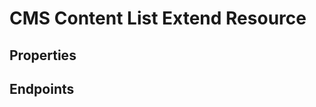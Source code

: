# CMS Content List Extend Resource

## Properties

<ResourceProperties :resource="'cms_content_list_extend'" :lang="'en'"/>

<ResourceScopes :resource="'cms_content_list_extend'"/>

## Endpoints

[//]: <> (GET ENDPOINT)
<ResourceEndpoint :resource="'cms_content_list_extend'" :endpoint="'get'" :lang="'en'">

<template v-slot:responseJSON>

<<< @/docs/fixtures/api/cms_content_list_extend/response/json/get_id.json

</template>

<template v-slot:responseXML>

<<< @/docs/fixtures/api/cms_content_list_extend/response/xml/get_id.xml

</template>

</ResourceEndpoint>

[//]: <> (GETCOLLECTION ENDPOINT)
<ResourceEndpoint :resource="'cms_content_list_extend'" :endpoint="'getCollection'" :lang="'en'">

<template v-slot:responseJSON>

<<< @/docs/fixtures/api/cms_content_list_extend/response/json/get_page.json

</template>

<template v-slot:responseXML>

<<< @/docs/fixtures/api/cms_content_list_extend/response/xml/get_page.xml

</template>

</ResourceEndpoint>

[//]: <> (POST ENDPOINT)
<ResourceEndpoint :resource="'cms_content_list_extend'" :endpoint="'post'" :lang="'en'">

<template v-slot:request>

<<< @/docs/fixtures/api/cms_content_list_extend/request/post.json

</template>

<template v-slot:responseJSON>

<<< @/docs/fixtures/api/cms_content_list_extend/response/json/get_id.json

</template>

<template v-slot:responseXML>

<<< @/docs/fixtures/api/cms_content_list_extend/response/xml/get_id.xml

</template>

</ResourceEndpoint>

[//]: <> (PUT ENDPOINT)
<ResourceEndpoint :resource="'cms_content_list_extend'" :endpoint="'put'" :lang="'en'">

<template v-slot:request>

<<< @/docs/fixtures/api/cms_content_list_extend/request/put.json

</template>

<template v-slot:responseJSON>

<<< @/docs/fixtures/api/cms_content_list_extend/response/json/get_id.json

</template>

<template v-slot:responseXML>

<<< @/docs/fixtures/api/cms_content_list_extend/response/xml/get_id.xml

</template>

</ResourceEndpoint>

[//]: <> (DELETE ENDPOINT)
<ResourceEndpoint :resource="'cms_content_list_extend'" :endpoint="'delete'" :lang="'en'"/>
